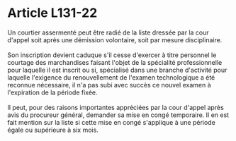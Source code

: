 # Article L131-22

Un courtier assermenté peut être radié de la liste dressée par la cour d'appel soit après une démission volontaire, soit par mesure disciplinaire. <br/><br/> Son inscription devient caduque s'il cesse d'exercer à titre personnel le courtage des marchandises faisant l'objet de la spécialité professionnelle pour laquelle il est inscrit ou si, spécialisé dans une branche d'activité pour laquelle l'exigence du renouvellement de l'examen technologique a été reconnue nécessaire, il n'a pas subi avec succès ce nouvel examen à l'expiration de la période fixée. <br/><br/> Il peut, pour des raisons importantes appréciées par la cour d'appel après avis du procureur général, demander sa mise en congé temporaire. Il en est fait mention sur la liste si cette mise en congé s'applique à une période égale ou supérieure à six mois. <br/><br/><br/>
